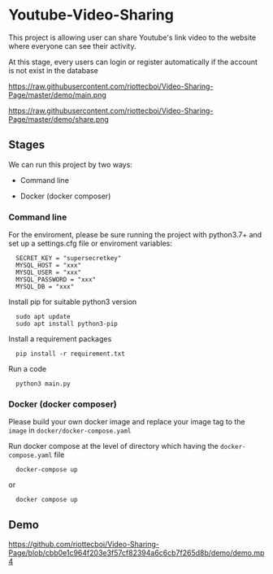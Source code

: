 
# Youtube-Video-Sharing

This project is allowing user can share Youtube's link video to the website where everyone can see their activity.

At this stage, every users can login or register automatically if the account is not exist in the database

https://raw.githubusercontent.com/riottecboi/Video-Sharing-Page/master/demo/main.png

https://raw.githubusercontent.com/riottecboi/Video-Sharing-Page/master/demo/share.png


## Stages

We can run this project by two ways:

- Command line 

- Docker (docker composer)

### Command line

For the enviroment, please be sure running the project with python3.7+ and set up a settings.cfg file or enviroment variables:

```
  SECRET_KEY = "supersecretkey"
  MYSQL_HOST = "xxx"
  MYSQL_USER = "xxx"
  MYSQL_PASSWORD = "xxx"
  MYSQL_DB = "xxx"
```

Install pip for suitable python3 version

```
  sudo apt update
  sudo apt install python3-pip
```
Install a requirement packages

```
  pip install -r requirement.txt
```
Run a code

```
  python3 main.py
```
### Docker (docker composer)

Please build your own docker image and replace your image tag to the `image` in `docker/docker-compose.yaml`

Run docker compose at the level of directory which having the `docker-compose.yaml` file

```
  docker-compose up
```

or

```
  docker compose up
```

## Demo

https://github.com/riottecboi/Video-Sharing-Page/blob/cbb0e1c964f203e3f57cf82394a6c6cb7f265d8b/demo/demo.mp4
